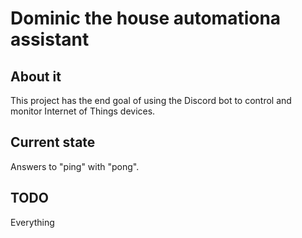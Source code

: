 # Dominic the house automationa assistant

## About it

This project has the end goal of using the Discord bot to control and monitor Internet of Things devices.

## Current state

Answers to "ping" with "pong".

## TODO

Everything
